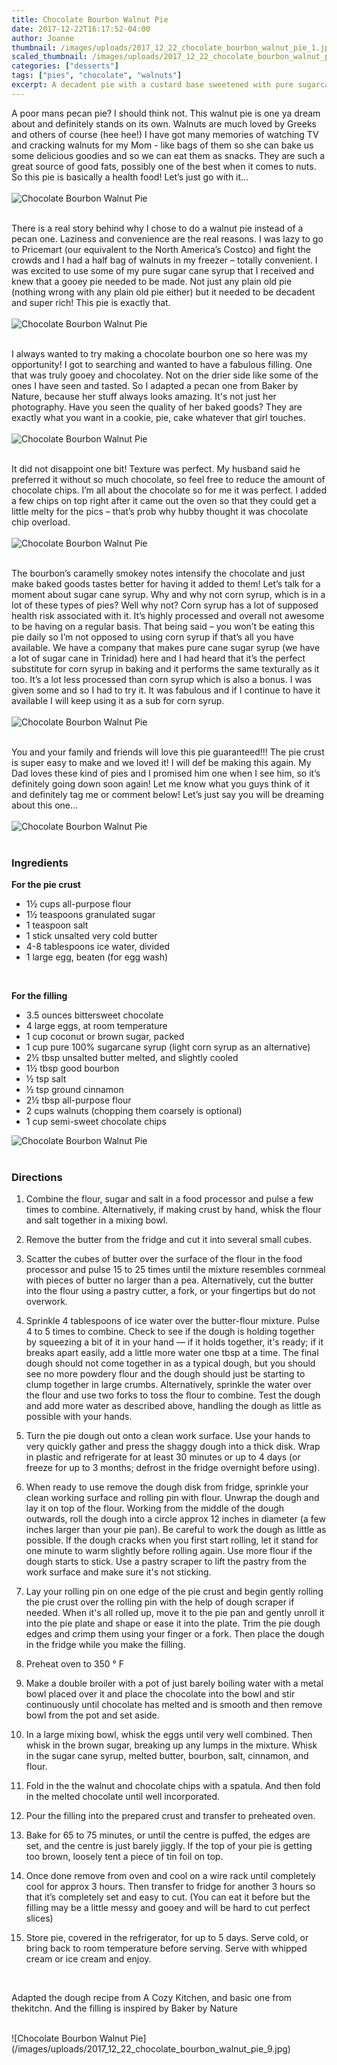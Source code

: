 ```yaml
---
title: Chocolate Bourbon Walnut Pie
date: 2017-12-22T16:17:52-04:00
author: Joanne
thumbnail: /images/uploads/2017_12_22_chocolate_bourbon_walnut_pie_1.jpg
scaled_thumbnail: /images/uploads/2017_12_22_chocolate_bourbon_walnut_pie_0.jpg
categories: ["desserts"]
tags: ["pies", "chocolate", "walnuts"]
excerpt: A decadent pie with a custard base sweetened with pure sugarcane syrup
---
```


A poor mans pecan pie? I should think not. This walnut pie is one ya dream about and definitely stands on its own. Walnuts are much loved by Greeks and others of course (hee hee!) I have got many memories of watching TV and cracking walnuts for my Mom - like bags of them so she can bake us some delicious goodies and so we can eat them as snacks. They are such a great source of good fats, possibly one of the best when it comes to nuts. So this pie is basically a health food! Let’s just go with it...
<br>
<br>
![Chocolate Bourbon Walnut Pie](/images/uploads/2017_12_22_chocolate_bourbon_walnut_pie_2.jpg)
<br>
<br>

There is a real story behind why I chose to do a walnut pie instead of a pecan one. Laziness and convenience are the real reasons. I was lazy to go to Pricemart (our equivalent to the North America’s Costco) and fight the crowds and I had a half bag of walnuts in my freezer – totally convenient. I was excited to use some of my pure sugar cane syrup that I received and knew that a gooey pie needed to be made. Not just any plain old pie (nothing wrong with any plain old pie either) but it needed to be decadent and super rich! This pie is exactly that.
<br>
<br>
![Chocolate Bourbon Walnut Pie](/images/uploads/2017_12_22_chocolate_bourbon_walnut_pie_3.jpg)
<br>
<br>

I always wanted to try making a chocolate bourbon one so here was my opportunity! I got to searching and wanted to have a fabulous filling. One that was truly gooey and chocolatey. Not on the drier side like some of the ones I have seen and tasted. So I adapted a pecan one from Baker by Nature, because her stuff always looks amazing. It's not just her photography. Have you seen the quality of her baked goods? They are exactly what you want in a cookie, pie, cake whatever that girl touches.
<br>
<br>
![Chocolate Bourbon Walnut Pie](/images/uploads/2017_12_22_chocolate_bourbon_walnut_pie_4.jpg)
<br>
<br>

It did not disappoint one bit! Texture was perfect. My husband said he preferred it without so much chocolate, so feel free to reduce the amount of chocolate chips. I’m all about the chocolate so for me it was perfect. I added a few chips on top right after it came out the oven so that they could get a little melty for the pics – that’s prob why hubby thought it was chocolate chip overload.
<br>
<br>
![Chocolate Bourbon Walnut Pie](/images/uploads/2017_12_22_chocolate_bourbon_walnut_pie_5.jpg)
<br>
<br>

The bourbon’s caramelly smokey notes intensify the chocolate and just make baked goods tastes better for having it added to them! Let’s talk for a moment about sugar cane syrup. Why and why not corn syrup, which is in a lot of these types of pies? Well why not? Corn syrup has a lot of supposed health risk associated with it. It’s highly processed and overall not awesome to be having on a regular basis. That being said – you won’t be eating this pie daily so I’m not opposed to using corn syrup if that’s all you have available. We have a company that makes pure cane sugar syrup (we have a lot of sugar cane in Trinidad) here and I had heard that it’s the perfect substitute for corn syrup in baking and it performs the same texturally as it too. It’s a lot less processed than corn syrup which is also a bonus. I was given some and so I had to try it. It was fabulous and if I continue to have it available I will keep using it as a sub for corn syrup.
<br>
<br>
![Chocolate Bourbon Walnut Pie](/images/uploads/2017_12_22_chocolate_bourbon_walnut_pie_6.jpg)
<br>
<br>

You and your family and friends will love this pie guaranteed!!! The pie crust is super easy to make and we loved it! I will def be making this again. My Dad loves these kind of pies and I promised him one when I see him, so it’s definitely going down soon again! Let me know what you guys think of it and definitely tag me or comment below! Let’s just say you will be dreaming about this one...
<br>
<br>
![Chocolate Bourbon Walnut Pie](/images/uploads/2017_12_22_chocolate_bourbon_walnut_pie_7.jpg)
<br>
<br>

### Ingredients

**For the pie crust**

* 1&frac12; cups all-purpose flour
* 1&frac12; teaspoons granulated sugar
* 1 teaspoon salt
* 1 stick unsalted very cold butter
* 4-8 tablespoons ice water, divided
* 1 large egg, beaten (for egg wash)
<br>

**For the filling**

* 3.5 ounces bittersweet chocolate
* 4 large eggs, at room temperature
* 1 cup coconut or brown sugar, packed
* 1 cup pure 100% sugarcane syrup (light corn syrup as an alternative)
* 2&frac12; tbsp unsalted butter melted, and slightly cooled
* 1&frac12; tbsp good bourbon
* &frac12; tsp salt
* &frac12; tsp ground cinnamon
* 2&frac12; tbsp all-purpose flour
* 2 cups walnuts (chopping them coarsely is optional)
* 1 cup semi-sweet chocolate chips  

![Chocolate Bourbon Walnut Pie](/images/uploads/2017_12_22_chocolate_bourbon_walnut_pie_8.jpg)
<br>
<br>

### Directions

1. Combine the flour, sugar and salt in a food processor and pulse a few times to combine. Alternatively, if making crust by hand, whisk the flour and salt together in a mixing bowl.

1. Remove the butter from the fridge and cut it into several small cubes.

1. Scatter the cubes of butter over the surface of the flour in the food processor and pulse 15 to 25 times until the mixture resembles cornmeal with pieces of butter no larger than a pea. Alternatively, cut the butter into the flour using a pastry cutter, a fork, or your fingertips but do not overwork.

1. Sprinkle 4 tablespoons of ice water over the butter-flour mixture. Pulse 4 to 5 times to combine. Check to see if the dough is holding together by squeezing a bit of it in your hand — if it holds together, it's ready; if it breaks apart easily, add a little more water one tbsp at a time. The final dough should not come together in as a typical dough, but you should see no more powdery flour and the dough should just be starting to clump together in large crumbs. Alternatively, sprinkle the water over the flour and use two forks to toss the flour to combine. Test the dough and add more water as described above, handling the dough as little as possible with your hands.

1. Turn the pie dough out onto a clean work surface. Use your hands to very quickly gather and press the shaggy dough into a thick disk. Wrap in plastic and refrigerate for at least 30 minutes or up to 4 days (or freeze for up to 3 months; defrost in the fridge overnight before using).

1. When ready to use remove the dough disk from fridge, sprinkle your clean working surface and rolling pin with flour. Unwrap the dough and lay it on top of the flour. Working from the middle of the dough outwards, roll the dough into a circle approx 12 inches in diameter (a few inches larger than your pie pan). Be careful to work the dough as little as possible. If the dough cracks when you first start rolling, let it stand for one minute to warm slightly before rolling again. Use more flour if the dough starts to stick. Use a pastry scraper to lift the pastry from the work surface and make sure it's not sticking.

1. Lay your rolling pin on one edge of the pie crust and begin gently rolling the pie crust over the rolling pin with the help of dough scraper if needed. When it's all rolled up, move it to the pie pan and gently unroll it into the pie plate and shape or ease it into the plate. Trim the pie dough edges and crimp them using your finger or a fork. Then place the dough in the fridge while you make the filling.
1. Preheat oven to 350 &deg; F
1. Make a double broiler with a pot of just barely boiling water with a metal bowl placed over it and place the chocolate into the bowl and stir continuously until chocolate has melted and is smooth and then remove bowl from the pot and set aside.
1. In a large mixing bowl, whisk the eggs until very well combined. Then whisk in the brown sugar, breaking up any lumps in the mixture. Whisk in the sugar cane syrup, melted butter, bourbon, salt, cinnamon, and flour.
1. Fold in the the walnut and chocolate chips with a spatula. And then fold in the melted chocolate until well incorporated.
1. Pour the filling into the prepared crust and transfer to preheated oven.
1. Bake for 65 to 75 minutes, or until the centre is puffed, the edges are set, and the centre is just barely jiggly. If the top of your pie is getting too brown, loosely tent a piece of tin foil on top.
1. Once done remove from oven and cool on a wire rack until completely cool for approx 3 hours. Then transfer to fridge for another 3 hours so that it’s completely set and easy to cut. (You can eat it before but the filling may be a little messy and gooey and will be hard to cut perfect slices)
1. Store pie, covered in the refrigerator, for up to 5 days. Serve cold, or bring back to room temperature before serving. Serve with whipped cream or ice cream and enjoy.
<br>

Adapted the dough recipe from A Cozy Kitchen, and basic one from thekitchn. And the filling is inspired by Baker by Nature

<br>
![Chocolate Bourbon Walnut Pie](/images/uploads/2017_12_22_chocolate_bourbon_walnut_pie_9.jpg)
